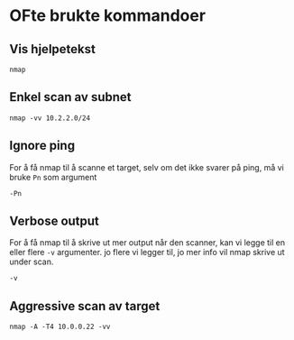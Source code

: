 


# OFte brukte kommandoer

## Vis hjelpetekst

```shell
nmap
```

## Enkel scan av subnet

```shell
nmap -vv 10.2.2.0/24
```

## Ignore ping

For å få nmap til å scanne et target, selv om det ikke svarer på ping, må vi bruke `Pn` som argument

```shell
-Pn
```

## Verbose output

For å få nmap til å skrive ut mer output når den scanner, kan vi legge til en eller flere `-v` argumenter. jo flere vi legger til, jo mer info vil nmap skrive ut under scan.

```shell
-v
```

## Aggressive scan av target

```shell
nmap -A -T4 10.0.0.22 -vv
```

